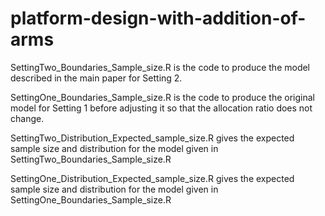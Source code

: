 # platform-design-with-addition-of-arms

SettingTwo_Boundaries_Sample_size.R is the code to produce the model described in the main paper for Setting 2.

SettingOne_Boundaries_Sample_size.R is the code to produce the original model for Setting 1 before adjusting it so that the allocation ratio does not change.

SettingTwo_Distribution_Expected_sample_size.R gives the expected sample size and distribution for the model given in SettingTwo_Boundaries_Sample_size.R

SettingOne_Distribution_Expected_sample_size.R gives the expected sample size and distribution for the model given in SettingOne_Boundaries_Sample_size.R
